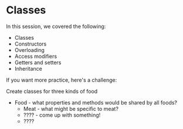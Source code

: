 # Classes

In this session, we covered the following:
* Classes
* Constructors
* Overloading
* Access modifiers
* Getters and setters
* Inheritance

If you want more practice, here's a challenge:

Create classes for three kinds of food
* Food - what properties and methods would be shared by all foods?
  * Meat - what might be specific to meat?
  * ???? - come up with something!
  * ????
